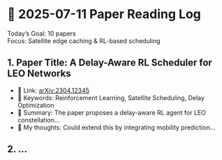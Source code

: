 # 📅 2025-07-11 Paper Reading Log

Today’s Goal: 10 papers  
Focus: Satellite edge caching & RL-based scheduling

## 1. Paper Title: A Delay-Aware RL Scheduler for LEO Networks
- 📄 Link: [arXiv:2304.12345](https://arxiv.org/abs/2304.12345)
- 🔑 Keywords: Reinforcement Learning, Satellite Scheduling, Delay Optimization
- 📌 Summary: The paper proposes a delay-aware RL agent for LEO constellation...
- 🧠 My thoughts: Could extend this by integrating mobility prediction...

## 2. ...

